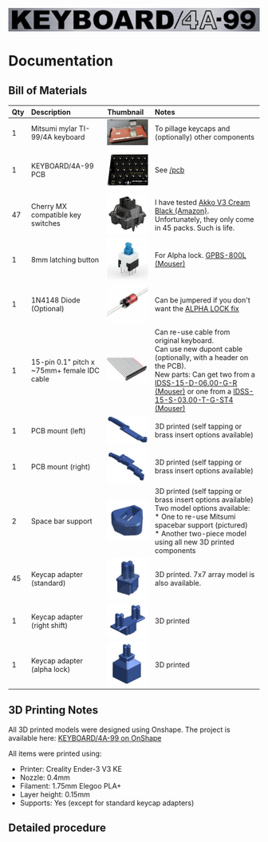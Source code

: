 ![KEYBOARD/4A-99](../img/logo.png)

# Documentation

## Bill of Materials

| Qty  | Description                                 | Thumbnail                                    | Notes                                                                                                                                                                                                                                                                                                                                                        |
| :--- | :------------------------------------------ | :------------------------------------------- | :----------------------------------------------------------------------------------------------------------------------------------------------------------------------------------------------------------------------------------------------------------------------------------------------------------------------------------------------------------- |
| 1    | Mitsumi mylar TI-99/4A keyboard             | ![](img/thumb/mitsumi.jpg)                   | To pillage keycaps and (optionally) other components                                                                                                                                                                                                                                                                                                         |
| 1    | KEYBOARD/4A-99 PCB                          | ![](img/thumb/pcb.jpg)                       | See [/pcb](../pcb/)                                                                                                                                                                                                                                                                                                                                          |
| 47   | Cherry MX compatible key switches           | ![](img/thumb/akko-switch.jpg)               | I have tested [Akko V3 Cream Black (Amazon)](https://www.amazon.com/Akko-Keyboard-Dustproof-Mechanical-Switches/dp/B0CBK74L29). Unfortunately, they only come in 45 packs. Such is life.                                                                                                                                                                     |
| 1    | 8mm latching button                         | ![](img/thumb/latching-button.jpg)           | For Alpha lock. [GPBS-800L (Mouser)](https://au.mouser.com/ProductDetail/CW-Industries/GPBS-800L)                                                                                                                                                                                                                                                            |
| 1    | 1N4148 Diode (Optional)                     | ![](img/thumb/1n4148.jpg)                    | Can be jumpered if you don't want the [ALPHA LOCK fix](http://www.mainbyte.com/ti99/console/alpha_lock.html)                                                                                                                                                                                                                                                 |
| 1    | 15-pin 0.1" pitch x ~75mm+ female IDC cable | ![](img/thumb/idc-cable.jpg)                 | Can re-use cable from original keyboard.<br>Can use new dupont cable (optionally, with a header on the PCB).<br>New parts: Can get two from a [IDSS-15-D-06.00-G-R (Mouser)](https://www.mouser.com/ProductDetail/200-IDSS-15D06.00GR) or one from a [IDSS-15-S-03.00-T-G-ST4 (Mouser)](https://www.mouser.com/ProductDetail/Samtec/IDSS-15-S-03.00-T-G-ST4) |
| 1    | PCB mount (left)                            | ![](img/thumb/pcb-mount-left.jpg)            | 3D printed (self tapping or brass insert options available)                                                                                                                                                                                                                                                                                                  |
| 1    | PCB mount (right)                           | ![](img/thumb/pcb-mount-right.jpg)           | 3D printed (self tapping or brass insert options available)                                                                                                                                                                                                                                                                                                  |
| 2    | Space bar support                           | ![](img/thumb/space-bar-support.jpg)         | 3D printed (self tapping or brass insert options available)<br>Two model options available:<br> * One to re-use Mitsumi spacebar support (pictured)<br>* Another two-piece model using all new 3D printed components                                                                                                                                         |
| 45   | Keycap adapter (standard)                   | ![](img/thumb/keycap-adapter.jpg)            | 3D printed. 7x7 array model is also available.                                                                                                                                                                                                                                                                                                               |
| 1    | Keycap adapter (right shift)                | ![](img/thumb/keycap-adapter-rshift.jpg)     | 3D printed                                                                                                                                                                                                                                                                                                                                                   |
| 1    | Keycap adapter (alpha lock)                 | ![](img/thumb/keycap-adapter-alpha-lock.jpg) | 3D printed                                                                                                                                                                                                                                                                                                                                                   |

## 3D Printing Notes

All 3D printed models were designed using Onshape. The project is available here: [KEYBOARD/4A-99 on OnShape](https://cad.onshape.com/documents/30d24a60e4ff53542fc4ebb4/w/1ff27c22063da5b9cb2d7645/e/a78a0ae34698a1552e1e650e)

All items were printed using:
* Printer: Creality Ender-3 V3 KE
* Nozzle: 0.4mm
* Filament: 1.75mm Elegoo PLA+
* Layer height: 0.15mm
* Supports: Yes (except for standard keycap adapters)

## Detailed procedure


